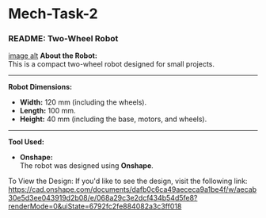 # Mech-Task-2
### README: Two-Wheel Robot  
[image alt](https://github.com/AseelJamaan/Mech-Task-2/blob/aea33cdea1da234d251f637bf918175f865daa65/Screenshot%20(191).png)
**About the Robot:**  
This is a compact two-wheel robot designed for small projects.

---

**Robot Dimensions:**  
- **Width:** 120 mm (including the wheels).  
- **Length:** 100 mm.  
- **Height:** 40 mm (including the base, motors, and wheels).  

---

**Tool Used:**  
- **Onshape:**  
  The robot was designed using **Onshape**.
  
To View the Design:
If you'd like to see the design, visit the following link: https://cad.onshape.com/documents/dafb0c6ca49aececa9a1be4f/w/aecab30e5d3ee043919d2b08/e/068a29c3e2dcf434b54d5fe8?renderMode=0&uiState=6792fc2fe884082a3c3ff018
